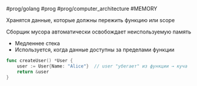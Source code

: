 #prog/golang #prog #prog/computer_architecture #MEMORY 

Хранятся данные, которые должны пережить функцию или scope

Сборщик мусора автоматически освобождает неиспользуемую память

- Медленнее стека
- Используется, когда данные доступны за пределами функции

```go
func createUser() *User {
    user := User{Name: "Alice"}  // user "убегает" из функции → куча
    return &user
}
```
